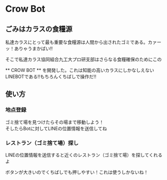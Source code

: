 # Crow Bot

## ごみはカラスの食糧源
私達カラスにとって最も重要な食糧源は人間から出されたゴミである。カァーッ！ありゃうまかばい!!

そこで私達カラス協同組合九工大プロ研支部はさらなる食糧確保のためにこの

** CROW BOT **
を開発した。これは知能の高いカラスにしかなしえないLINEBOTである!!もちろんくちばしで操作だ!!

## 使い方
### 地点登録
ゴミ捨て場を見つけたらその場まで移動しよう！<br>そしたらBotに対してLINEの位置情報を送信してね

### レストラン（ゴミ捨て場）探し
LINEの位置情報を送信すると近くのレストラン（ゴミ捨て場）を探してくれるよ

ボタンが大きいのでくちばしでも押しやすい！これは使うしかないね！
